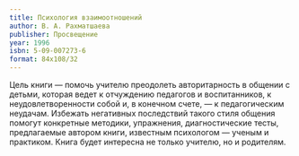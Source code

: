```yaml
---
title: Психология взаимоотношений
author: В. А. Рахматшаева
publisher: Просвещение
year: 1996
isbn: 5-09-007273-6
format: 84x108/32
---
```


Цель книги — помочь учителю преодолеть авторитарность в общении с детьми, которая ведет к отчуждению педагогов и воспитанников, к неудовлетворенности собой и, в конечном счете, — к педагогическим неудачам. Избежать негативных последствий такого стиля общения помогут конкретные методики, упражнения, диагностические тесты, предлагаемые автором книги, известным психологом — ученым и практиком. Книга будет интересна не только учителю, но и родителям.
